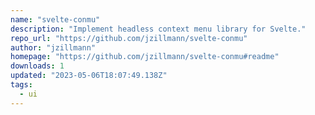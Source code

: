 ```yaml
---
name: "svelte-conmu"
description: "Implement headless context menu library for Svelte."
repo_url: "https://github.com/jzillmann/svelte-conmu"
author: "jzillmann"
homepage: "https://github.com/jzillmann/svelte-conmu#readme"
downloads: 1
updated: "2023-05-06T18:07:49.138Z"
tags: 
  - ui
---
```

